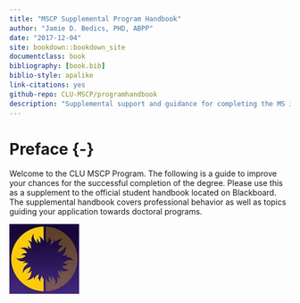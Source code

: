 ```yaml
--- 
title: "MSCP Supplemental Program Handbook"
author: "Jamie D. Bedics, PHD, ABPP"
date: "2017-12-04"
site: bookdown::bookdown_site
documentclass: book
bibliography: [book.bib]
biblio-style: apalike
link-citations: yes
github-repo: CLU-MSCP/programhandbook
description: "Supplemental support and guidance for completing the MS in Clinical Psychology"
---
```


# Preface {-}

Welcome to the CLU MSCP Program.  The following is a guide to improve your chances for the successful completion of the degree.  Please use this as a supplement to the official student handbook located on Blackboard.  The supplemental handbook covers professional behavior as well as topics guiding your application towards doctoral programs. 

![Welcome to MSCP at CLU!](images/clu.jpeg)
